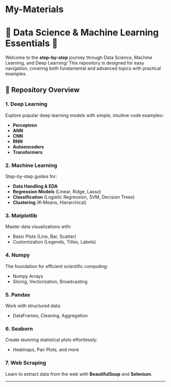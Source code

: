 # My-Materials
# 🌟 Data Science & Machine Learning Essentials 🌟

Welcome to the **step-by-step** journey through Data Science, Machine Learning, and Deep Learning! This repository is designed for easy navigation, covering both fundamental and advanced topics with practical examples.

## 📂 Repository Overview

### 1. **Deep Learning**
Explore popular deep learning models with simple, intuitive code examples:
- **Perceptron**
- **ANN**
- **CNN**
- **RNN**
- **Autoencoders**
- **Transformers**

### 2. **Machine Learning**
Step-by-step guides for:
- **Data Handling & EDA**
- **Regression Models** (Linear, Ridge, Lasso)
- **Classification** (Logistic Regression, SVM, Decision Trees)
- **Clustering** (K-Means, Hierarchical)

### 3. **Matplotlib**
Master data visualizations with:
- Basic Plots (Line, Bar, Scatter)
- Customization (Legends, Titles, Labels)

### 4. **Numpy**
The foundation for efficient scientific computing:
- Numpy Arrays
- Slicing, Vectorization, Broadcasting

### 5. **Pandas**
Work with structured data:
- DataFrames, Cleaning, Aggregation

### 6. **Seaborn**
Create stunning statistical plots effortlessly:
- Heatmaps, Pair Plots, and more

### 7. **Web Scraping**
Learn to extract data from the web with **BeautifulSoup** and **Selenium**.

---


